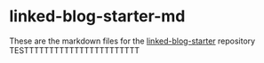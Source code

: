 # linked-blog-starter-md
These are the markdown files for the [linked-blog-starter](https://github.com/matthewwong525/linked-blog-starter) repository
TESTTTTTTTTTTTTTTTTTTTTTTT

